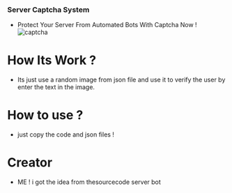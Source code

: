 ### Server Captcha System
- Protect Your Server From Automated Bots With Captcha Now !
![captcha](https://cdn.discordapp.com/attachments/590252468475133953/590258188788563974/discord-icon-7.png)

# How Its Work ?
- Its just use a random image from json file 
and use it to verify the user 
by enter the text in the image.


# How to use ? 
- just copy the code and json files !


# Creator
- ME !
i got the idea from thesourcecode server bot
